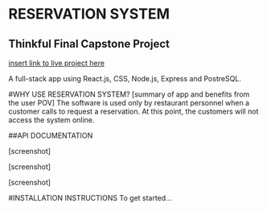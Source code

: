 # RESERVATION SYSTEM
## Thinkful Final Capstone Project

[insert link to live project here](https://www.somedaythiswillwork.com)

A full-stack app using React.js, CSS, Node.js, Express and PostreSQL.

#WHY USE RESERVATION SYSTEM? [summary of app and benefits from the user POV]
The software is used only by restaurant personnel when a customer calls to request a reservation. At this point, the customers will not access the system online.

##API DOCUMENTATION

[screenshot]

[screenshot]

[screenshot]

#INSTALLATION INSTRUCTIONS
To get started...
